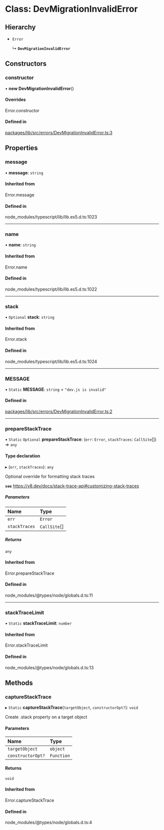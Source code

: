 # Class: DevMigrationInvalidError

## Hierarchy

- `Error`

  ↳ **`DevMigrationInvalidError`**

## Constructors

### constructor

• **new DevMigrationInvalidError**()

#### Overrides

Error.constructor

#### Defined in

[packages/lib/src/errors/DevMigrationInvalidError.ts:3](https://github.com/Knaackee/hotmig/blob/2536646/packages/lib/src/errors/DevMigrationInvalidError.ts#L3)

## Properties

### message

• **message**: `string`

#### Inherited from

Error.message

#### Defined in

node_modules/typescript/lib/lib.es5.d.ts:1023

___

### name

• **name**: `string`

#### Inherited from

Error.name

#### Defined in

node_modules/typescript/lib/lib.es5.d.ts:1022

___

### stack

• `Optional` **stack**: `string`

#### Inherited from

Error.stack

#### Defined in

node_modules/typescript/lib/lib.es5.d.ts:1024

___

### MESSAGE

▪ `Static` **MESSAGE**: `string` = `"dev.js is invalid"`

#### Defined in

[packages/lib/src/errors/DevMigrationInvalidError.ts:2](https://github.com/Knaackee/hotmig/blob/2536646/packages/lib/src/errors/DevMigrationInvalidError.ts#L2)

___

### prepareStackTrace

▪ `Static` `Optional` **prepareStackTrace**: (`err`: `Error`, `stackTraces`: `CallSite`[]) => `any`

#### Type declaration

▸ (`err`, `stackTraces`): `any`

Optional override for formatting stack traces

**`see`** https://v8.dev/docs/stack-trace-api#customizing-stack-traces

##### Parameters

| Name | Type |
| :------ | :------ |
| `err` | `Error` |
| `stackTraces` | `CallSite`[] |

##### Returns

`any`

#### Inherited from

Error.prepareStackTrace

#### Defined in

node_modules/@types/node/globals.d.ts:11

___

### stackTraceLimit

▪ `Static` **stackTraceLimit**: `number`

#### Inherited from

Error.stackTraceLimit

#### Defined in

node_modules/@types/node/globals.d.ts:13

## Methods

### captureStackTrace

▸ `Static` **captureStackTrace**(`targetObject`, `constructorOpt?`): `void`

Create .stack property on a target object

#### Parameters

| Name | Type |
| :------ | :------ |
| `targetObject` | `object` |
| `constructorOpt?` | `Function` |

#### Returns

`void`

#### Inherited from

Error.captureStackTrace

#### Defined in

node_modules/@types/node/globals.d.ts:4
